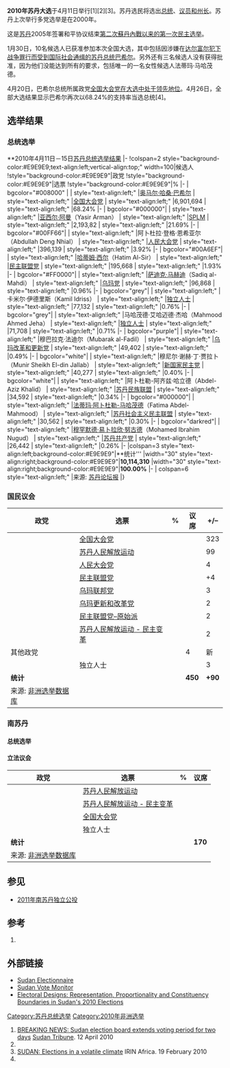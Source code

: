 **2010年苏丹大选**于4月11日举行\[1\]\[2\]\[3\]。苏丹选民将选出[总统](https://zh.wikipedia.org/wiki/总统 "wikilink")、[议员和](https://zh.wikipedia.org/wiki/议员 "wikilink")[州长](https://zh.wikipedia.org/wiki/州长 "wikilink")。苏丹上次举行多党选举是在2000年。

这是[苏丹](https://zh.wikipedia.org/wiki/苏丹 "wikilink")2005年签署和平协议结束[第二次蘇丹內戰以来的第一次民主](../Page/第二次蘇丹內戰.md "wikilink")[选举](https://zh.wikipedia.org/wiki/选举 "wikilink")。

1月30日，10名候选人已获准参加本次全国大选，其中包括因涉嫌在[达尔富尔犯下战争罪行而受到国际社会通缉的苏丹总统](https://zh.wikipedia.org/wiki/达尔富尔 "wikilink")[巴希尔](https://zh.wikipedia.org/wiki/巴希尔 "wikilink")。另外还有三名候选人没有获得批准，因为他们没能达到所有的要求，包括唯一的一名女性候选人法蒂玛·马哈茂德。

4月20日，巴希尔总统所属政党[全国大会党在大选中处于领先地位](../Page/全国大会党_\(苏丹\).md "wikilink")。4月26日，全部大选结果显示巴希尔再次以68.24%的支持率当选总统\[4\]。

## 选举结果

### 总统选举

**2010年4月11日－15日[苏丹总统选举结果](../Page/苏丹总统.md "wikilink") |- \!colspan=2
style="background-color:\#E9E9E9;text-align:left;vertical-align:top;"
width=100|候选人 \!style="background-color:\#E9E9E9"|政党
\!style="background-color:\#E9E9E9"|选票
\!style="background-color:\#E9E9E9"|% |- | bgcolor="\#008000" | |
style="text-align:left;" |[奥马尔·哈桑·巴希尔](../Page/奥马尔·巴希尔.md "wikilink") |
style="text-align:left;" |[全国大会党](../Page/全国大会党_\(苏丹\).md "wikilink") |
style="text-align:left;" |6,901,694 | style="text-align:left;" |68.24%
|- | bgcolor="\#000000"| | style="text-align:left;"
|[亚西尔·阿曼](https://zh.wikipedia.org/wiki/亚西尔·阿曼 "wikilink")（Yasir
Arman） | style="text-align:left;"
|[SPLM](../Page/苏丹人民解放运动.md "wikilink") |
style="text-align:left;" |2,193,82 | style="text-align:left;" |21.69% |-
| bgcolor="\#00FF66"| | style="text-align:left;" |阿卜杜拉·登格·恩希亚尔（Abdullah
Deng Nhial） | style="text-align:left;"
|[人民大会党](https://zh.wikipedia.org/wiki/人民大会党_\(苏丹\) "wikilink")
| style="text-align:left;" |396,139 | style="text-align:left;" |3.92% |-
| bgcolor="\#00A6EF"| | style="text-align:left;"
|[哈蒂姆·西尔](https://zh.wikipedia.org/wiki/哈蒂姆·西尔 "wikilink")（Hatim
Al-Sir） | style="text-align:left;"
|[民主联盟党](https://zh.wikipedia.org/wiki/民主联盟党_\(苏丹\) "wikilink")
| style="text-align:left;" |195,668 | style="text-align:left;" |1.93% |-
| bgcolor="\#FF0000"| | style="text-align:left;"
|[萨迪克·马赫迪](https://zh.wikipedia.org/wiki/萨迪克·马赫迪 "wikilink")（Sadiq
al-Mahdi） | style="text-align:left;"
|[乌玛党](https://zh.wikipedia.org/wiki/乌玛党_\(苏丹\) "wikilink") |
style="text-align:left;" |96,868 | style="text-align:left;" |0.96% |- |
bgcolor="grey"| | style="text-align:left;" |卡米尔·伊德里斯（Kamil Idriss） |
style="text-align:left;"
|[独立人士](https://zh.wikipedia.org/wiki/独立人士 "wikilink") |
style="text-align:left;" |77,132 | style="text-align:left;" |0.76% |- |
bgcolor="grey"| | style="text-align:left;" |马哈茂德·艾哈迈德·杰哈（Mahmood Ahmed
Jeha） | style="text-align:left;"
|[独立人士](https://zh.wikipedia.org/wiki/独立人士 "wikilink") |
style="text-align:left;" |71,708 | style="text-align:left;" |0.71% |- |
bgcolor="purple"| | style="text-align:left;" |穆巴拉克·法迪尔（Mubarak al-Fadil）
| style="text-align:left;"
|[乌玛改革和更新党](https://zh.wikipedia.org/wiki/乌玛改革和更新党 "wikilink")
| style="text-align:left;" |49,402 | style="text-align:left;" |0.49% |-
| bgcolor="white"| | style="text-align:left;" |穆尼尔·谢赫·丁·贾拉卜（Munir Sheikh
El-din Jallab） | style="text-align:left;"
|[新国家民主党](https://zh.wikipedia.org/wiki/新国家民主党 "wikilink") |
style="text-align:left;" |40,277 | style="text-align:left;" |0.40% |- |
bgcolor="white"| | style="text-align:left;" |阿卜杜勒-阿齐兹·哈立德（Abdel-Aziz
Khalid） | style="text-align:left;"
|[苏丹民族联盟](https://zh.wikipedia.org/wiki/苏丹民族联盟 "wikilink") |
style="text-align:left;" |34,592 | style="text-align:left;" |0.34% |- |
bgcolor="\#000000"| | style="text-align:left;"
|[法蒂玛·阿卜杜勒-马哈茂德](https://zh.wikipedia.org/wiki/法蒂玛·阿卜杜勒-马哈茂德 "wikilink")（Fatima
Abdel-Mahmood） | style="text-align:left;"
|[苏丹社会主义民主联盟](https://zh.wikipedia.org/wiki/苏丹社会主义民主联盟 "wikilink")
| style="text-align:left;" |30,562 | style="text-align:left;" |0.30% |-
| bgcolor="darkred"| | style="text-align:left;"
|[穆罕默德·易卜拉欣·努古德](https://zh.wikipedia.org/wiki/穆罕默德·易卜拉欣·努古德 "wikilink")（Mohamed
Ibrahim Nugud） | style="text-align:left;"
|[苏丹共产党](https://zh.wikipedia.org/wiki/苏丹共产党 "wikilink") |
style="text-align:left;" |26,442 | style="text-align:left;" |0.26% |-
|colspan=3 style="text-align:left;background-color:\#E9E9E9"|**统计'''
|width="30"
style="text-align:right;background-color:\#E9E9E9"|**10,114,310**
|width="30"
style="text-align:right;background-color:\#E9E9E9"|**100.00%** |- |
colspan=6 style="text-align:left;" |来源:
[苏丹论坛报](http://www.sudantribune.com/spip.php?article34901) |}

### 国民议会

| 政党                                                        | 选票                                                                          | % | 议席      | \+/–    |
| --------------------------------------------------------- | --------------------------------------------------------------------------- | - | ------- | ------- |
|                                                           | [全国大会党](../Page/全国大会党_\(苏丹\).md "wikilink")                                 |   |         | 323     |
|                                                           | [苏丹人民解放运动](https://zh.wikipedia.org/wiki/苏丹人民解放军 "wikilink")                |   |         | 99      |
|                                                           | [人民大会党](https://zh.wikipedia.org/wiki/人民大会党_\(苏丹\) "wikilink")              |   |         | 4       |
|                                                           | [民主联盟党](https://zh.wikipedia.org/wiki/民主联盟党_\(苏丹\) "wikilink")              |   |         | \+4     |
|                                                           | [乌玛联邦党](https://zh.wikipedia.org/wiki/乌玛党_\(苏丹\) "wikilink")                |   |         | 3       |
|                                                           | [乌玛更新和改革党](https://zh.wikipedia.org/wiki/乌玛党_\(苏丹\) "wikilink")             |   |         | 2       |
|                                                           | [民主联盟党–原始派](https://zh.wikipedia.org/wiki/民主联盟党_\(苏丹\) "wikilink")          |   |         | 2       |
|                                                           | [苏丹人民解放运动 - 民主变革](https://zh.wikipedia.org/wiki/苏丹人民解放运动_-_民主变革 "wikilink") |   |         | 2       |
| 其他政党                                                      |                                                                             |   | 4       | 新       |
|                                                           | 独立人士                                                                        |   |         | 3       |
| **统计**                                                    |                                                                             |   | **450** | **+90** |
| 来源: [非洲选举数据库](http://africanelections.tripod.com/sd.html) |                                                                             |   |         |         |

### 南苏丹

#### 总统选举

#### 立法议会

| 政党                                                         | 选票                                                                          | % | 议席      |
| ---------------------------------------------------------- | --------------------------------------------------------------------------- | - | ------- |
|                                                            | [苏丹人民解放运动](https://zh.wikipedia.org/wiki/苏丹人民解放军 "wikilink")                |   |         |
|                                                            | [苏丹人民解放运动 - 民主变革](https://zh.wikipedia.org/wiki/苏丹人民解放运动_-_民主变革 "wikilink") |   |         |
|                                                            | [全国大会党](../Page/全国大会党_\(苏丹\).md "wikilink")                                 |   |         |
|                                                            | 独立人士                                                                        |   |         |
| **统计**                                                     |                                                                             |   | **170** |
| 来源: [非洲选举数据库](http://africanelections.tripod.com/ssd.html) |                                                                             |   |         |

## 参见

  - [2011年南苏丹独立公投](https://zh.wikipedia.org/wiki/2011年南苏丹独立公投 "wikilink")

## 参考

1.
## 外部链接

  - [Sudan
    Electionnaire](https://web.archive.org/web/20091108135324/http://www.electionnaire.org/)
  - [Sudan Vote
    Monitor](https://web.archive.org/web/20110108094558/http://www.sudanvotemonitor.com/)
  - [Electoral Designs: Representation, Proportionality and Constituency
    Boundaries in Sudan's 2010
    Elections](https://web.archive.org/web/20140426171620/http://www.riftvalley.net/resources/file/Electoral%20Designs%20-%20Report%20on%20elections%20in%20Sudan.pdf)

[Category:苏丹总统选举](https://zh.wikipedia.org/wiki/Category:苏丹总统选举 "wikilink")
[Category:2010年非洲选举](https://zh.wikipedia.org/wiki/Category:2010年非洲选举 "wikilink")

1.  [BREAKING NEWS: Sudan election board extends voting period for two
    days](http://www.sudantribune.com/spip.php?article34734) [Sudan
    Tribune](https://zh.wikipedia.org/wiki/Sudan_Tribune "wikilink"). 12
    April 2010
2.
3.  [SUDAN: Elections in a volatile
    climate](http://www.irinnews.org/report.aspx?ReportID=88167) IRIN
    Africa. 19 February 2010
4.